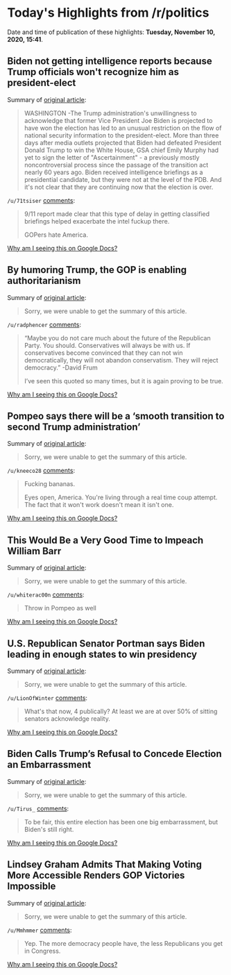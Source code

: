 # Today's Highlights from /r/politics

Date and time of publication of these highlights: **Tuesday, November 10, 2020, 15:41**.

## Biden not getting intelligence reports because Trump officials won't recognize him as president-elect

Summary of [original article](https://www.nbcnews.com/politics/national-security/biden-not-getting-intelligence-reports-because-trump-officials-won-t-n1247294):

> WASHINGTON -The Trump administration's unwillingness to acknowledge that former Vice President Joe Biden is projected to have won the election has led to an unusual restriction on the flow of national security information to the president-elect. More than three days after media outlets projected that Biden had defeated President Donald Trump to win the White House, GSA chief Emily Murphy had yet to sign the letter of "Ascertainment" - a previously mostly noncontroversial process since the passage of the transition act nearly 60 years ago. Biden received intelligence briefings as a presidential candidate, but they were not at the level of the PDB. And it's not clear that they are continuing now that the election is over.

`/u/71tsiser` [comments](https://www.reddit.com/r/politics/comments/jrsl3d/biden_not_getting_intelligence_reports_because/):

> 9/11 report made clear that this type of delay in getting classified briefings helped exacerbate the intel fuckup there.
> 
> GOPers hate America.

[Why am I seeing this on Google Docs?](https://docs.google.com/document/d/1Dc6We63vOXIZsc0op-Bt4abqkYjXzOigalQqFxmvvbM/edit?usp=sharing)

## By humoring Trump, the GOP is enabling authoritarianism

Summary of [original article](https://www.washingtonpost.com/opinions/2020/11/10/humoring-trump-gop-enabling-authoritarianism/):

> Sorry, we were unable to get the summary of this article.

`/u/radphencer` [comments](https://www.reddit.com/r/politics/comments/jrrkl1/by_humoring_trump_the_gop_is_enabling/):

> “Maybe you do not care much about the future of the Republican Party. You should. Conservatives will always be with us. If conservatives become convinced that they can not win democratically, they will not abandon conservatism. They will reject democracy.”  -David Frum
> 
> I’ve seen this quoted so many times, but it is again proving to be true.

[Why am I seeing this on Google Docs?](https://docs.google.com/document/d/1Dc6We63vOXIZsc0op-Bt4abqkYjXzOigalQqFxmvvbM/edit?usp=sharing)

## Pompeo says there will be a ‘smooth transition to second Trump administration’

Summary of [original article](https://www.independent.co.uk/news/world/americas/us-election-2020/pompeo-trump-run-2024-election-inauguration-b1720645.html):

> Sorry, we were unable to get the summary of this article.

`/u/kneeco28` [comments](https://www.reddit.com/r/politics/comments/jrqplx/pompeo_says_there_will_be_a_smooth_transition_to/):

> Fucking bananas. 
> 
> Eyes open, America. You're living through a real time coup attempt. The fact that it won't work doesn't mean it isn't one.

[Why am I seeing this on Google Docs?](https://docs.google.com/document/d/1Dc6We63vOXIZsc0op-Bt4abqkYjXzOigalQqFxmvvbM/edit?usp=sharing)

## This Would Be a Very Good Time to Impeach William Barr

Summary of [original article](https://www.thenation.com/article/politics/william-barr-impeach-coup/):

> Sorry, we were unable to get the summary of this article.

`/u/whiterac00n` [comments](https://www.reddit.com/r/politics/comments/jrtyo1/this_would_be_a_very_good_time_to_impeach_william/):

> Throw in Pompeo as well

[Why am I seeing this on Google Docs?](https://docs.google.com/document/d/1Dc6We63vOXIZsc0op-Bt4abqkYjXzOigalQqFxmvvbM/edit?usp=sharing)

## U.S. Republican Senator Portman says Biden leading in enough states to win presidency

Summary of [original article](https://www.reuters.com/article/us-usa-election-trump-portman/u-s-republican-senator-portman-says-biden-leading-in-enough-states-to-win-presidency-idUSKBN27Q2ZM?il=0):

> Sorry, we were unable to get the summary of this article.

`/u/LionOfWinter` [comments](https://www.reddit.com/r/politics/comments/jrqx23/us_republican_senator_portman_says_biden_leading/):

> What's that now, 4 publically? At least we are at over 50% of sitting senators acknowledge reality.

[Why am I seeing this on Google Docs?](https://docs.google.com/document/d/1Dc6We63vOXIZsc0op-Bt4abqkYjXzOigalQqFxmvvbM/edit?usp=sharing)

## Biden Calls Trump’s Refusal to Concede Election an Embarrassment

Summary of [original article](https://www.bloomberg.com/news/articles/2020-11-10/biden-says-he-is-looking-forward-to-speaking-with-trump):

> Sorry, we were unable to get the summary of this article.

`/u/Tirus_` [comments](https://www.reddit.com/r/politics/comments/jrsjge/biden_calls_trumps_refusal_to_concede_election_an/):

> To be fair, this entire election has been one big embarrassment, but Biden's still right.

[Why am I seeing this on Google Docs?](https://docs.google.com/document/d/1Dc6We63vOXIZsc0op-Bt4abqkYjXzOigalQqFxmvvbM/edit?usp=sharing)

## Lindsey Graham Admits That Making Voting More Accessible Renders GOP Victories Impossible

Summary of [original article](https://www.commondreams.org/news/2020/11/10/lindsey-graham-admits-making-voting-more-accessible-renders-gop-victories-impossible):

> Sorry, we were unable to get the summary of this article.

`/u/Mmhmmer` [comments](https://www.reddit.com/r/politics/comments/jrpzmn/lindsey_graham_admits_that_making_voting_more/):

> Yep. The more democracy people have, the less Republicans you get in Congress.

[Why am I seeing this on Google Docs?](https://docs.google.com/document/d/1Dc6We63vOXIZsc0op-Bt4abqkYjXzOigalQqFxmvvbM/edit?usp=sharing)

